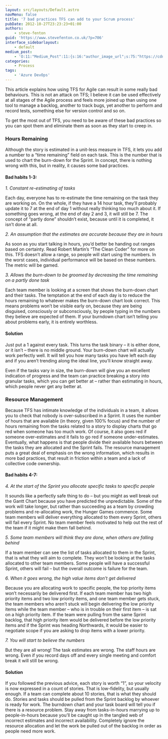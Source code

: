 ```yaml
---
layout: src/layouts/Default.astro
navMenu: false
title: '7 bad practices TFS can add to your Scrum process'
pubDate: 2012-10-27T23:23:23+01:00
authors:
    - steve-fenton
guid: 'https://www.stevefenton.co.uk/?p=706'
interface_sidebarlayout:
    - default
medium_post:
    - 'O:11:"Medium_Post":11:{s:16:"author_image_url";s:75:"https://cdn-images-1.medium.com/fit/c/400/400/1*eXkhfEuF41g5W_xnc_ydLA.jpeg";s:10:"author_url";s:38:"https://medium.com/@steve.fenton.co.uk";s:11:"byline_name";N;s:12:"byline_email";N;s:10:"cross_link";s:3:"yes";s:2:"id";s:12:"813fa26d6d82";s:21:"follower_notification";s:3:"yes";s:7:"license";s:19:"all-rights-reserved";s:14:"publication_id";s:2:"-1";s:6:"status";s:5:"draft";s:3:"url";s:51:"https://medium.com/@steve.fenton.co.uk/813fa26d6d82";}'
categories:
    - Process
tags:
    - 'Azure DevOps'
---
```


This article explains how using TFS for Agile can result in some really bad behaviours. This is not an attack on TFS; I believe it can be used effectively at all stages of the Agile process and feels more joined up than using one tool to manage a backlog, another to track bugs, yet another to perform and record tests, something else for version control and so on.

To get the most out of TFS, you need to be aware of these bad practices so you can spot them and eliminate them as soon as they start to creep in.

### Hours Remaining

Although the story is estimated in a unit-less measure in TFS, it lets you add a number to a “time remaining” field on each task. This is the number that is used to chart the burn-down for the Sprint. In concept, there is nothing wrong with this, but in reality, it causes some bad practices.

#### Bad habits 1-3:

*1. Constant re-estimating of tasks*

Each day, everyone has to re-estimate the time remaining on the task they are working on. On the whole, if they have a 14 hour task, they’ll probably update it to 7 at the end of day 1 without really thinking too much about it. If something goes wrong, at the end of day 2 and 3, it will still be 7. The concept of “partly done” shouldn’t exist, because until it is completed, it isn’t done at all.

*2. An assumption that the estimates are accurate because they are in hours*

As soon as you start talking in hours, you’d better be handing out ranges based on certainty. Read Robert Martin’s “The Clean Coder” for more on this. TFS doesn’t allow a range, so people will start using the numbers. In the worst cases, individual performance will be based on these numbers. The metric will be gamed.

*3. Allows the burn-down to be groomed by decreasing the time remaining on a partly done task*

Each team member is looking at a screen that shows the burn-down chart and their tasks. The temptation at the end of each day is to reduce the hours remaining to whatever makes the burn-down chart look correct. This means problems won’t be visible early on, because they are being disguised, consciously or subconsciously, by people typing in the numbers they believe are expected of them. If your burndown chart isn’t telling you about problems early, it is entirely worthless.

#### Solution

Just put a 1 against every task. This turns the task binary – it is either done, or it isn’t – there is no middle ground. Your burn-down chart will actually work perfectly well. It will tell you how many tasks you have left each day and if you aren’t trending along the ideal line, you’ll know straight away.

Even if the tasks vary in size, the burn-down will give you an excellent indication of progress and the team can practice breaking a story into granular tasks, which you can get better at – rather than estimating in hours, which people never get any better at.

### Resource Management

Because TFS has intimate knowledge of the individuals in a team, it allows you to check that nobody is over-subscribed in a Sprint. It uses the number of hours that are available (in theory, given 100% focus) and the number of hours remaining from the tasks related to a story to display charts that go red when someone has too much work. Of course, it also goes red if someone over-estimates and it fails to go red if someone under-estimates. Eventually, what happens is that people divide their available hours between the tasks they are allocated and the Sprint fails. The resource management puts a great deal of emphasis on the wrong information, which results in more bad practices, that result in friction within a team and a lack of collective code ownership.

#### Bad habits 4-7:

*4. At the start of the Sprint you allocate specific tasks to specific people*

It sounds like a perfectly safe thing to do – but you might as well break out the Gantt Chart because you have predicted the unpredictable. Some of the work will take longer, but rather than succeeding as a team by crowding problems and re-allocating work, the Hunger Games commence. Some team members will deliver everything allocated to them every Sprint, others will fail every Sprint. No team member feels motivated to help out the rest of the team if it might make them fall behind.

*5. Some team members will think they are done, when others are falling behind*

If a team member can see the list of tasks allocated to them in the Sprint, that is what they will aim to complete. They won’t be looking at the tasks allocated to other team members. Some people will have a successful Sprint, others will fail – but the overall outcome is failure for the team.

*6. When it goes wrong, the high value items don’t get delivered*

Because you are allocating work to specific people, the top priority items won’t necessarily be delivered first. If each team member has two high priority items and two low priority items, and one team member gets stuck, the team members who aren’t stuck will begin delivering the low priority items while the team member – who is in trouble on their first item – is sat on a high priority item. If the team were pulling from the same Sprint backlog, that high priority item would be delivered before the low priority items and if the Sprint was heading Northwards, it would be easier to negotiate scope if you are asking to drop items with a lower priority.

*7. You will start to believe the numbers*

But they are all wrong! The task estimates are wrong. The staff hours are wrong. Even if you record days off and every single meeting and comfort break it will still be wrong.

#### Solution

If you followed the previous advice, each story is worth “1”, so your velocity is now expressed in a count of stories. That is low-fidelity, but usually enough. If a team can complete about 10 stories, that is what they should do. Stories and tasks should be pulled from the Sprint backlog by whoever is ready for work. The burndown chart and your task board will tell you if there is a resource problem. Stay away from tasks-in-hours marrying up to people-in-hours because you’ll be caught up in the tangled web of incorrect estimates and incorrect availability. Completely ignore the resource allocation and let the work be pulled out of the backlog in order as people need more work.